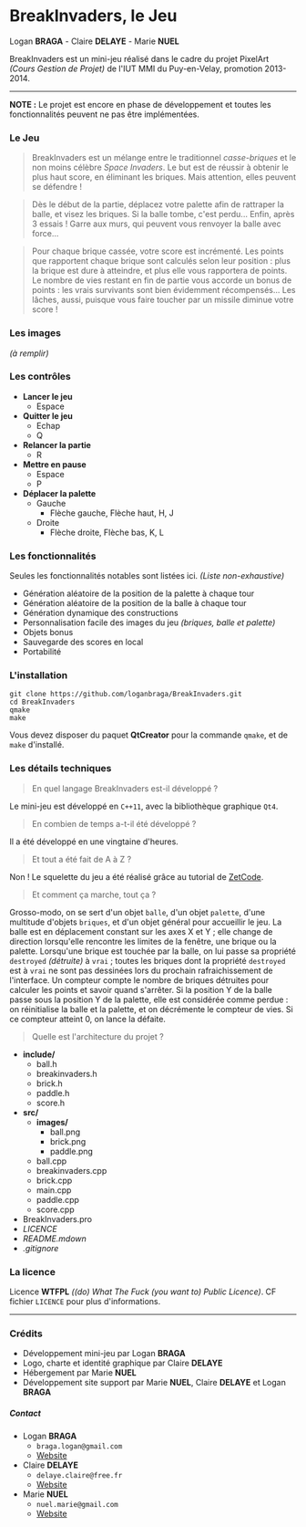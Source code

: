 BreakInvaders, le Jeu
=====================

Logan **BRAGA** - Claire **DELAYE** - Marie **NUEL**

BreakInvaders est un mini-jeu r&eacute;alis&eacute; dans le cadre du projet PixelArt *(Cours Gestion de Projet)* de l'IUT MMI du Puy-en-Velay, promotion 2013-2014.

******
**NOTE :** Le projet est encore en phase de d&eacute;veloppement et toutes les fonctionnalit&eacute;s peuvent ne pas &ecirc;tre impl&eacute;ment&eacute;es.

### Le Jeu
> BreakInvaders est un m&eacute;lange entre le traditionnel *casse-briques* et le non moins c&eacute;l&egrave;bre *Space Invaders*. Le but est de r&eacute;ussir &agrave; obtenir le plus haut score, en &eacute;liminant les briques. Mais attention, elles peuvent se d&eacute;fendre !

> D&egrave;s le d&eacute;but de la partie, d&eacute;placez votre palette afin de rattraper la balle, et visez les briques. Si la balle tombe, c'est perdu... Enfin, apr&egrave;s 3 essais ! Garre aux murs, qui peuvent vous renvoyer la balle avec force...

> Pour chaque brique cass&eacute;e, votre score est incr&eacute;ment&eacute;. Les points que rapportent chaque brique sont calcul&eacute;s selon leur position : plus la brique est dure &agrave; atteindre, et plus elle vous rapportera de points. Le nombre de vies restant en fin de partie vous accorde un bonus de points : les vrais survivants sont bien &eacute;videmment r&eacute;compens&eacute;s... Les l&acirc;ches, aussi, puisque vous faire toucher par un missile diminue votre score !

### Les images
*(&agrave; remplir)*

### Les contr&ocirc;les
+ **Lancer le jeu**
  - Espace
+ **Quitter le jeu**
  - Echap
  - Q
+ **Relancer la partie**
  - R
+ **Mettre en pause**
  - Espace
  - P
+ **D&eacute;placer la palette**
  - Gauche
    * Fl&egrave;che gauche, Fl&egrave;che haut, H, J
  - Droite
    * Fl&egrave;che droite, Fl&egrave;che bas, K, L

### Les fonctionnalit&eacute;s
Seules les fonctionnalit&eacute;s notables sont list&eacute;es ici.
*(Liste non-exhaustive)*

+ G&eacute;n&eacute;ration al&eacute;atoire de la position de la palette &agrave; chaque tour
+ G&eacute;n&eacute;ration al&eacute;atoire de la position de la balle &agrave; chaque tour
+ G&eacute;n&eacute;ration dynamique des constructions
+ Personnalisation facile des images du jeu *(briques, balle et palette)*
+ Objets bonus
+ Sauvegarde des scores en local
+ Portabilit&eacute;

### L'installation
``` shell
git clone https://github.com/loganbraga/BreakInvaders.git
cd BreakInvaders
qmake
make
```

Vous devez disposer du paquet **QtCreator** pour la commande `qmake`, et de `make` d'install&eacute;.

### Les d&eacute;tails techniques
> En quel langage BreakInvaders est-il d&eacute;velopp&eacute; ?

Le mini-jeu est d&eacute;velopp&eacute; en `C++11`, avec la biblioth&egrave;que graphique `Qt4`.

> En combien de temps a-t-il &eacute;t&eacute; d&eacute;velopp&eacute; ?

Il a &eacute;t&eacute; d&eacute;velopp&eacute; en une vingtaine d'heures.

> Et tout a &eacute;t&eacute; fait de A &agrave; Z ?

Non ! Le squelette du jeu a &eacute;t&eacute; r&eacute;alis&eacute; gr&acirc;ce au tutorial de [ZetCode](http://zetcode.com/).

> Et comment &ccedil;a marche, tout &ccedil;a ?

Grosso-modo, on se sert d'un objet `balle`, d'un objet `palette`, d'une multitude d'objets `briques`, et d'un objet g&eacute;n&eacute;ral pour accueillir le jeu.
La balle est en d&eacute;placement constant sur les axes X et Y ; elle change de direction lorsqu'elle rencontre les limites de la fen&ecirc;tre, une brique ou la palette.
Lorsqu'une brique est touch&eacute;e par la balle, on lui passe sa propri&eacute;t&eacute; `destroyed` *(d&eacute;truite)* &agrave; `vrai` ; toutes les briques dont la propri&eacute;t&eacute; `destroyed` est &agrave; `vrai` ne sont pas dessin&eacute;es lors du prochain rafraichissement de l'interface.
Un compteur compte le nombre de briques d&eacute;truites pour calculer les points et savoir quand s'arr&ecirc;ter.
Si la position Y de la balle passe sous la position Y de la palette, elle est consid&eacute;r&eacute;e comme perdue : on r&eacute;initialise la balle et la palette, et on d&eacute;cr&eacute;mente le compteur de vies. Si ce compteur atteint 0, on lance la d&eacute;faite.

> Quelle est l'architecture du projet ?

- **include/**
  * ball.h
  * breakinvaders.h
  * brick.h
  * paddle.h
  * score.h
- **src/**
  * **images/**
      + ball.png
      + brick.png
      + paddle.png
  * ball.cpp
  * breakinvaders.cpp
  * brick.cpp
  * main.cpp
  * paddle.cpp
  * score.cpp
- BreakInvaders.pro
- *LICENCE*
- *README.mdown*
- *.gitignore*


### La licence
Licence **WTFPL** *((do) What The Fuck (you want to) Public Licence)*.
CF fichier `LICENCE` pour plus d'informations.

******

### Cr&eacute;dits
+ D&eacute;veloppement mini-jeu par Logan **BRAGA**
+ Logo, charte et identit&eacute; graphique par Claire **DELAYE**
+ H&eacute;bergement par Marie **NUEL**
+ D&eacute;veloppement site support par Marie **NUEL**, Claire **DELAYE** et Logan **BRAGA**

##### Contact
+ Logan **BRAGA**
  - `braga.logan@gmail.com`
  - [Website](http://loganbraga.fr)
+ Claire **DELAYE**
  - `delaye.claire@free.fr`
  - [Website](http://delaye-claire.fr)
+ Marie **NUEL**
  - `nuel.marie@gmail.com`
  - [Website](http://marienuel.com)
